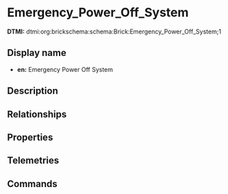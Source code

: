 # Emergency_Power_Off_System
**DTMI:** dtmi:org:brickschema:schema:Brick:Emergency_Power_Off_System;1
## Display name
- **en:** Emergency Power Off System
## Description
## Relationships
## Properties
## Telemetries
## Commands
